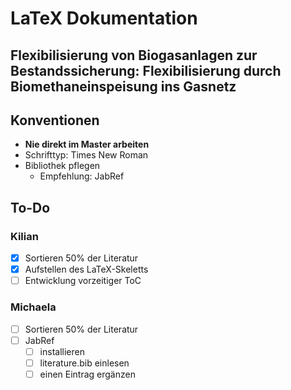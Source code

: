 # LaTeX Dokumentation

## Flexibilisierung von Biogasanlagen zur Bestandssicherung: Flexibilisierung durch Biomethaneinspeisung ins Gasnetz

## Konventionen

+ **Nie direkt im Master arbeiten**
+ Schrifttyp: Times New Roman
+ Bibliothek pflegen
	+ Empfehlung: JabRef

## To-Do

### Kilian

- [x] Sortieren 50% der Literatur
- [x] Aufstellen des LaTeX-Skeletts
- [ ] Entwicklung vorzeitiger ToC

### Michaela

- [ ] Sortieren 50% der Literatur
- [ ] JabRef
	- [ ] installieren
	- [ ] literature.bib einlesen
	- [ ] einen Eintrag ergänzen
